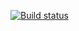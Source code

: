 [![Build status](https://ci.appveyor.com/api/projects/status/xk9yeshjvmycp998?svg=true)](https://ci.appveyor.com/project/Masheba/aqa2-4bdd)
